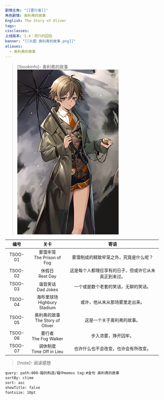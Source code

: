 ```yaml
---
剧情主角: "[[雾行者]]"
角色剧情: 奥利弗的故事
English: The Story of Oliver
tags: 
cssclasses: 
上线版本: 1.4｜洞穴的囚徒
banner: "[[头图 奥利弗的故事.png]]"
aliases:
  - 奥利弗的故事
---
```

> [!bookinfo]- 奥利弗的故事
> ![封面 奥利弗的故事](assets/雾行者·奥利弗的故事.assets/封面%20奥利弗的故事.png)
> 
|   编号   |               关卡               |             寄语             |
| :----: | :----------------------------: | :------------------------: |
| TSOO-01 |   雾霭牢笼<br/>The Prison of Fog   |    雾霭制成的精致牢笼之外，究竟是什么呢？     |
| TSOO-02 |        休假日<br/>Rest Day        | 这是每个人都理应享有的日子，但或许它从未真正到来过。 |
| TSOO-03 |       谐音笑话<br/>Dad Jokes       |     一个或是数个老套的笑话，无聊的笑话。     |
| TSOO-04 |   海布里球场<br/>Highbury Stadium   |      或许，他从未从那场雾里走出来。       |
| TSOO-05 | 奥利弗的故事<br/>The Story of Oliver |       这是一个关于奥利弗的故事。        |
| TSOO-06 |     雾行者<br/>The Fog Walker     |         步入浓雾，挣开囚牢。         |
| TSOO-07 |   调休制度<br/>Time Off in Lieu    |     也许什么也不会改变，也许会有所改变。     |

> [!note]- 阅读感想

~~~~note-gallery
query: path:000-箱的构造/箱中memos tag:#金句 奥利弗的故事
sortBy: ctime
sort: asc
showTitle: false
fontsize: 10pt
~~~~
